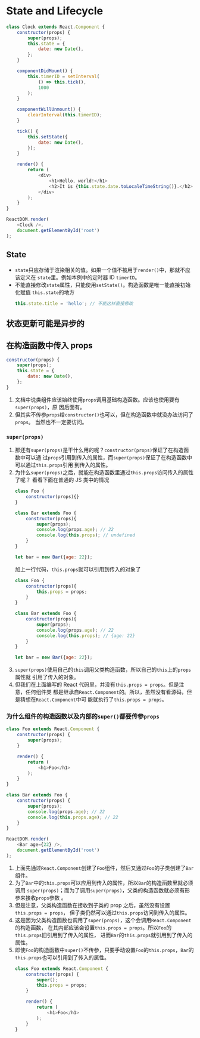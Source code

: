 # State and Lifecycle

```js
class Clock extends React.Component {
    constructor(props) {
        super(props);
        this.state = {
            date: new Date(),
        };
    }

    componentDidMount() {
        this.timerID = setInterval(
            () => this.tick(),
            1000
        );
    }

    componentWillUnmount() {
        clearInterval(this.timerID);
    }

    tick() {
        this.setState({
            date: new Date(),
        });
    }

    render() {
        return (
            <div>
                <h1>Hello, world!</h1>
                <h2>It is {this.state.date.toLocaleTimeString()}.</h2>
            </div>
        );
    }
}

ReactDOM.render(
    <Clock />,
    document.getElementById('root')
);
```

## State
* `state`只应存储于渲染相关的值。如果一个值不被用于`render()`中，那就不应该定义在
`state`里。例如本例中的定时器 ID `timerID`。
* 不能直接修改`state`属性，只能使用`setState()`。构造函数是唯一能直接初始化赋值
`this.state`的地方
    ```js
    this.state.title = 'hello'; // 不能这样直接修改
    ```


## 状态更新可能是异步的


## 在构造函数中传入 props
```js
constructor(props) {
    super(props);
    this.state = {
        date: new Date(),
    };
}
```
1. 文档中说类组件应该始终使用`props`调用基础构造函数。应该也使用要有`super(props)`，原
因后面有。
2. 但其实不传参`props`给`constructor()`也可以，但在构造函数中就没办法访问了`props`。
当然也不一定要访问。

### `super(props)`
1. 那还有`super(props)`是干什么用的呢？`constructor(props)`保证了在构造函数中可以通
过`props`引用到传入的属性，而`super(props)`保证了在构造函数中可以通过`this.props`引用
到传入的属性。
2. 为什么`super(props)`之后，就能在构造函数里通过`this.props`访问传入的属性了呢？
看看下面在普通的 JS 类中的情况
    ```js
    class Foo {
        constructor(props){}
    }

    class Bar extends Foo {
        constructor(props){
            super(props);
            console.log(props.age); // 22
            console.log(this.props); // undefined
        }
    }

    let bar = new Bar({age: 22});
    ```
    加上一行代码，`this.props`就可以引用到传入的对象了
    ```js
    class Foo {
        constructor(props){
            this.props = props;
        }
    }

    class Bar extends Foo {
        constructor(props){
            super(props);
            console.log(props.age); // 22
            console.log(this.props); // {age: 22}
        }
    }

    let bar = new Bar({age: 22});
    ```
3. `super(props)`使用自己的`this`调用父类构造函数，所以自己的`this`上的`props`属性就
引用了传入的对象。  
4. 但我们在上面编写的 React 代码里，并没有`this.props = props`。但是注意，任何组件类
都是继承自`React.Component`的。所以，虽然没有看源码，但是猜想在`React.Component`中可
能就执行了`this.props = props`。

### 为什么组件的构造函数以及内部的`super()`都要传参`props`
```js
class Foo extends React.Component {
    constructor(props) {
        super(props);
    }

    render() {
        return (
            <h1>Foo</h1>
        );
    }
}

class Bar extends Foo {
    constructor(props) {
        super(props);
        console.log(props.age); // 22
        console.log(this.props.age); // 22
    }
}

ReactDOM.render(
    <Bar age={22} />,
    document.getElementById('root')
);
```

1. 上面先通过`React.Component`创建了`Foo`组件，然后又通过`Foo`的子类创建了`Bar`组件。
2. 为了`Bar`中的`this.props`可以应用到传入的属性，所以`Bar`的构造函数里就必须调用
`super(props)`；而为了调用`super(props)`，父类的构造函数就必须有形参来接收`props`参数
。
3. 但是注意，父类构造函数在接收到子类的 prop 之后，虽然没有设置`this.props = props`，
但子类仍然可以通过`this.props`访问到传入的属性。
4. 这是因为父类构造函数也调用了`super(props)`，这个会调用`React.Component`的构造函数，
在其内部应该会设置`this.props = props`。所以`Foo`的`this.props`旧引用到了传入的属性，
进而`Bar`的`this.props`就引用到了传入的属性。
5. 即使`Foo`的构造函数中`super()`不传参，只要手动设置`Foo`的`this.props`，`Bar`的
`this.props`也可以引用到了传入的属性。
    ```js
    class Foo extends React.Component {
        constructor(props) {
            super();
            this.props = props;
        }

        render() {
            return (
                <h1>Foo</h1>
            );
        }
    }
    ```
